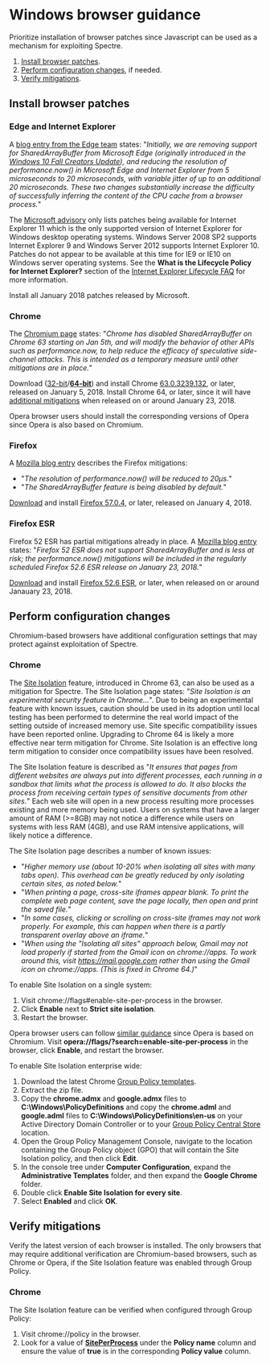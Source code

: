 # Windows browser guidance

Prioritize installation of browser patches since Javascript can be used as a mechanism for exploiting Spectre.

1. [Install browser patches](#install-browser-patches).
1. [Perform configuration changes](#perform-configuration-changes), if needed.
1. [Verify mitigations](#verify-mitigations).

## Install browser patches

### Edge and Internet Explorer
A [blog entry from the Edge team](https://blogs.windows.com/msedgedev/2018/01/03/speculative-execution-mitigations-microsoft-edge-internet-explorer/) states: "*Initially, we are removing support for SharedArrayBuffer from Microsoft Edge (originally introduced in the [Windows 10 Fall Creators Update](https://developer.microsoft.com/en-us/microsoft-edge/platform/changelog/desktop/16299/?compareWith=15063)), and reducing the resolution of performance.now() in Microsoft Edge and Internet Explorer from 5 microseconds to 20 microseconds, with variable jitter of up to an additional 20 microseconds. These two changes substantially increase the difficulty of successfully inferring the content of the CPU cache from a browser process.*"

The [Microsoft advisory](https://portal.msrc.microsoft.com/en-US/security-guidance/advisory/ADV180002) only lists patches being available for Internet Explorer 11 which is the only supported version of Internet Explorer for Windows desktop operating systems. Windows Server 2008 SP2 supports Internet Explorer 9 and Windows Server 2012 supports Internet Explorer 10. Patches do not appear to be available at this time for IE9 or IE10 on Windows server operating systems. See the **What is the Lifecycle Policy for Internet Explorer?** section of the [Internet Explorer Lifecycle FAQ](https://support.microsoft.com/en-us/help/17454/lifecycle-faq-internet-explorer) for more information.

Install all January 2018 patches released by Microsoft.

### Chrome

The [Chromium page](https://www.chromium.org/Home/chromium-security/ssca) states: "*Chrome has disabled SharedArrayBuffer on Chrome 63 starting on Jan 5th, and will modify the behavior of other APIs such as performance.now, to help reduce the efficacy of speculative side-channel attacks. This is intended as a temporary measure until other mitigations are in place.*"

Download ([32-bit](https://dl.google.com/edgedl/chrome/install/GoogleChromeStandaloneEnterprise.msi)/**[64-bit](https://dl.google.com/edgedl/chrome/install/GoogleChromeStandaloneEnterprise64.msi)**) and install Chrome [63.0.3239.132](https://chromereleases.googleblog.com/2018/01/stable-channel-update-for-desktop.html), or later, released on January 5, 2018. Install Chrome 64, or later, since it will have [additional mitigations](https://github.com/v8/v8/wiki/Untrusted-code-mitigations) when released on or around January 23, 2018. 

Opera browser users should install the corresponding versions of Opera since Opera is also based on Chromium.

### Firefox

A [Mozilla blog entry](https://blog.mozilla.org/security/2018/01/03/mitigations-landing-new-class-timing-attack/) describes the Firefox mitigations:
* "*The resolution of performance.now() will be reduced to 20µs.*"
* "*The SharedArrayBuffer feature is being disabled by default.*"

[Download](https://www.mozilla.org/en-US/firefox/all/?q=English%20(US)) and install [Firefox 57.0.4](https://www.mozilla.org/en-US/firefox/57.0.4/releasenotes/), or later, released on January 4, 2018.

### Firefox ESR

Firefox 52 ESR has partial mitigations already in place. A [Mozilla blog entry](https://blog.mozilla.org/security/2018/01/03/mitigations-landing-new-class-timing-attack/) states: "*Firefox 52 ESR does not support SharedArrayBuffer and is less at risk; the performance.now() mitigations will be included in the regularly scheduled Firefox 52.6 ESR release on January 23, 2018.*"

[Download](https://www.mozilla.org/en-US/firefox/organizations/all/?q=English%20(US)) and install [Firefox 52.6 ESR](https://www.mozilla.org/en-US/firefox/52.6.0/releasenotes/), or later, when released on or around Janauary 23, 2018. 

## Perform configuration changes

Chromium-based browsers have additional configuration settings that may protect against exploitation of Spectre.

### Chrome

The [Site Isolation](http://www.chromium.org/Home/chromium-security/site-isolation) feature, introduced in Chrome 63, can also be used as a mitigation for Spectre. The Site Isolation page states: "*Site Isolation is an experimental security feature in Chrome...*". Due to being an experimental feature with known issues, caution should be used in its adoption until local testing has been performed to determine the real world impact of the setting outside of increased memory use. Site specific compatibility issues have been reported online. Upgrading to Chrome 64 is likely a more effective near term mitigation for Chrome. Site Isolation is an effective long term mitigation to consider once compatibility issues have been resolved. 

The Site Isolation feature is described as "*It ensures that pages from different websites are always put into different processes, each running in a sandbox that limits what the process is allowed to do.  It also blocks the process from receiving certain types of sensitive documents from other sites.*" Each web site will open in a new process resulting more processes existing and more memory being used. Users on systems that have a larger amount of RAM (>=8GB) may not notice a difference while users on systems with less RAM (4GB), and use RAM intensive applications, will likely notice a difference.

The Site Isolation page describes a number of known issues:
* "*Higher memory use (about 10-20% when isolating all sites with many tabs open). This overhead can be greatly reduced by only isolating certain sites, as noted below.*"
* "*When printing a page, cross-site iframes appear blank. To print the complete web page content, save the page locally, then open and print the saved file.*"
* "*In some cases, clicking or scrolling on cross-site iframes may not work properly. For example, this can happen when there is a partly transparent overlay above an iframe.*"
* "*When using the "Isolating all sites" approach below, Gmail may not load properly if started from the Gmail icon on chrome://apps. To work around this, visit https://mail.google.com rather than using the Gmail icon on chrome://apps.  (This is fixed in Chrome 64.)*"


To enable Site Isolation on a single system:
1. Visit chrome://flags#enable-site-per-process in the browser.
1. Click **Enable** next to **Strict site isolation**.
1. Restart the browser. 

Opera browser users can follow [similar guidance](https://blogs.opera.com/security/2018/01/opera-mitigates-critical-cpu-vulnerabilities/) since Opera is based on Chromium. Visit **opera://flags/?search=enable-site-per-process** in the browser, click **Enable**, and restart the browser.

To enable Site Isolation enterprise wide:
1. Download the latest Chrome [Group Policy templates](https://dl.google.com/dl/edgedl/chrome/policy/policy_templates.zip).
1. Extract the zip file.
1. Copy the **chrome.admx** and **google.admx** files to **C:\Windows\PolicyDefinitions** and copy the **chrome.adml** and **google.adml** files to **C:\Windows\PolicyDefinitions\en-us** on your Active Directory Domain Controller or to your [Group Policy Central Store](https://support.microsoft.com/en-us/help/3087759) location.
1. Open the Group Policy Management Console, navigate to the location containing the Group Policy object (GPO) that will contain the Site Isolation policy, and then click **Edit**.
1. In the console tree under **Computer Configuration**, expand the **Administrative Templates** folder, and then expand the **Google Chrome** folder.
1. Double click **Enable Site Isolation for every site**.
1. Select **Enabled** and click **OK**.

## Verify mitigations

Verify the latest version of each browser is installed. The only browsers that may require additional verification are Chromium-based browsers, such as Chrome or Opera, if the Site Isolation feature was enabled through Group Policy.

### Chrome

The Site Isolation feature can be verified when configured through Group Policy:
1. Visit chrome://policy in the browser.
1. Look for a value of **[SitePerProcess](https://www.chromium.org/administrators/policy-list-3#SitePerProcess)** under the **Policy name** column and ensure the value of **true** is in the corresponding **Policy value** column.



